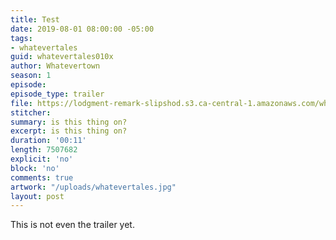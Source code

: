 ```yaml
---
title: Test
date: 2019-08-01 08:00:00 -05:00
tags:
- whatevertales
guid: whatevertales010x
author: Whatevertown
season: 1
episode: 
episode_type: trailer
file: https://lodgment-remark-slipshod.s3.ca-central-1.amazonaws.com/whatevertales/soundtrack/victory.mp3
stitcher: 
summary: is this thing on?
excerpt: is this thing on?
duration: '00:11'
length: 7507682
explicit: 'no'
block: 'no'
comments: true
artwork: "/uploads/whatevertales.jpg"
layout: post
---
```


This is not even the trailer yet.
